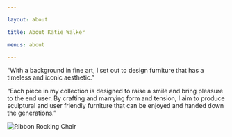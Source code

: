 ```yaml
---

layout: about

title: About Katie Walker

menus: about

---
```


&ldquo;With a background in fine art, I set out to design furniture that has a timeless and iconic aesthetic.&rdquo;

&ldquo;Each piece in my collection is designed to raise a smile and bring pleasure to the end user.  By crafting and marrying form and tension, I aim to produce sculptural and user friendly furniture that can be enjoyed and handed down the generations.&rdquo;

<img class="post-title gallery_image" alt="Ribbon Rocking Chair" src="//images.quru.com/image?src=kwf/katie/KatieLaughing2021.JPG&top=0.1&strip=1&width=342" srcset="//images.quru.com/image?src=kwf/katie/KatieLaughing2021.JPG&top=0.1&strip=1&width=342 360w, //images.quru.com/image?src=kwf/katie/KatieLaughing2021.JPG&top=0.1&strip=1&width=770 800w,  //images.quru.com/image?src=kwf/katie/KatieLaughing2021.JPG&top=0.1&strip=1&width=1440 2x">
